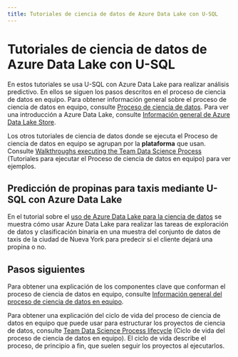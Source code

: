 ```yaml
---
title: Tutoriales de ciencia de datos de Azure Data Lake con U-SQL
---
```

# <a name="azure-data-lake-data-science-walkthroughs-using-u-sql"></a>Tutoriales de ciencia de datos de Azure Data Lake con U-SQL

En estos tutoriales se usa U-SQL con Azure Data Lake para realizar análisis predictivo. En ellos se siguen los pasos descritos en el proceso de ciencia de datos en equipo. Para obtener información general sobre el proceso de ciencia de datos en equipo, consulte [Proceso de ciencia de datos](overview.md). Para ver una introducción a Azure Data Lake, consulte [Información general de Azure Data Lake Store](../../data-lake-store/data-lake-store-overview.md).

Los otros tutoriales de ciencia de datos donde se ejecuta el Proceso de ciencia de datos en equipo se agrupan por la **plataforma** que usan. Consulte [Walkthroughs executing the Team Data Science Process](walkthroughs.md) (Tutoriales para ejecutar el Proceso de ciencia de datos en equipo) para ver ejemplos.


## <a name="predict-taxi-tips-using-u-sql-with-azure-data-lake"></a>Predicción de propinas para taxis mediante U-SQL con Azure Data Lake

En el tutorial sobre el [uso de Azure Data Lake para la ciencia de datos](data-lake-walkthrough.md) se muestra cómo usar Azure Data Lake para realizar las tareas de exploración de datos y clasificación binaria en una muestra del conjunto de datos de taxis de la ciudad de Nueva York para predecir si el cliente dejará una propina o no. 


## <a name="next-steps"></a>Pasos siguientes

Para obtener una explicación de los componentes clave que conforman el proceso de ciencia de datos en equipo, consulte [Información general del proceso de ciencia de datos en equipo](overview.md).

Para obtener una explicación del ciclo de vida del proceso de ciencia de datos en equipo que puede usar para estructurar los proyectos de ciencia de datos, consulte [Team Data Science Process lifecycle](lifecycle.md) (Ciclo de vida del proceso de ciencia de datos en equipo). El ciclo de vida describe el proceso, de principio a fin, que suelen seguir los proyectos al ejecutarlos. 
